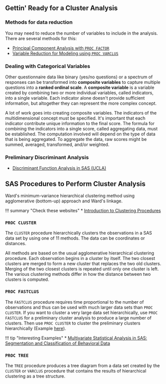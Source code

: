 ## Gettin' Ready for a Cluster Analysis

### Methods for data reduction
You may need to reduce the number of variables to include in the analysis. There are several methods for this:

* [Principal Component Analysis with `PROC FACTOR`](https://stats.idre.ucla.edu/sas/output/principal-components-analysis/)
* [Variable Reduction for Modeling using `PROC VARCLUS`](http://www2.sas.com/proceedings/sugi26/p261-26.pdf)

### Dealing with Categorical Variables
Other questionnaire data like binary (yes/no questions) or a spectrum of responses can be transformed into **composite variables** to capture multiple questions into a **ranked ordinal scale**. A **composite variable** is a variable created by combining two or more individual variables, called indicators, into a single variable. Each indicator alone doesn't provide sufficient information, but altogether they can represent the more complex concept.

A lot of work goes into creating composite variables. The indicators of the multidimensional concept must be specified. It's important that each indicator contribute unique information to the final score. The formula for combining the indicators into a single score, called aggregating data, must be established. The computation involved will depend on the type of data that is being aggregated. To aggregate the data, raw scores might be summed, averaged, transformed, and/or weighted.

### Preliminary Discriminant Analysis

* [Discriminant Function Analysis in SAS (UCLA)](https://stats.idre.ucla.edu/sas/dae/discriminant-function-analysis/)

## SAS Procedures to Perform Cluster Analysis 

Ward's minimum-variance hierarchical clustering method using agglomerative (bottom-up) approach and Ward's linkage.

!!! summary "Check these websites"
    * [Introduction to Clustering Procedures](http://documentation.sas.com/?docsetId=statug&docsetTarget=statug_introclus_toc.htm&docsetVersion=14.2)

### `PROC CLUSTER`

The `CLUSTER` procedure hierarchically clusters the observations in a SAS data set by using one of 11 methods. The data can be coordinates or distances. 

All methods are based on the usual agglomerative hierarchical clustering procedure. Each observation begins in a cluster by itself. The two closest clusters are merged to form a new cluster that replaces the two old clusters. Merging of the two closest clusters is repeated until only one cluster is left. The various clustering methods differ in how the distance between two clusters is computed.

### `PROC FASTCLUS`

The `FASTCLUS` procedure requires time proportional to the number of observations and thus can be used with much larger data sets than `PROC CLUSTER`. If you want to cluster a very large data set hierarchically, use `PROC FASTCLUS` for a preliminary cluster analysis to produce a large number of clusters. Then use `PROC CLUSTER` to cluster the preliminary clusters hierarchically (Example [here](https://support.sas.com/documentation/cdl/en/statug/63033/HTML/default/viewer.htm#statug_cluster_sect027.htm)).

!!! tip "Interesting Examples"
    * [Multivariate Statistical Analysis in SAS: Segmentation and Classification of Behavioral Data](http://support.sas.com/resources/papers/proceedings13/447-2013.pdf)

### `PROC TREE`

The `TREE` procedure produces a tree diagram from a data set created by the `CLUSTER` or `VARCLUS` procedure that contains the results of hierarchical clustering as a tree structure.

